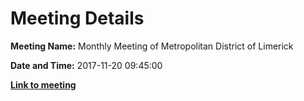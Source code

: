 # Meeting Details

**Meeting Name:** Monthly Meeting of Metropolitan District of Limerick

**Date and Time:** 2017-11-20 09:45:00

**<a href="https://www.limerick.ie/council/whats-on/monthly-meeting-metropolitan-district-limerick-34" target="_blank">Link to meeting</a>**
